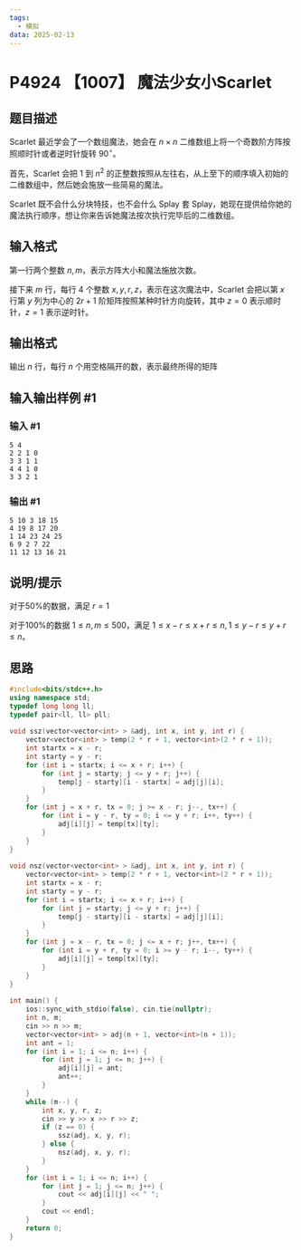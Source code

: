 ```yaml
---
tags:
  - 模拟
data: 2025-02-13
---
```

# P4924 【1007】 魔法少女小Scarlet

## 题目描述

Scarlet 最近学会了一个数组魔法，她会在 $n\times n$ 二维数组上将一个奇数阶方阵按照顺时针或者逆时针旋转 $90^\circ$。

首先，Scarlet 会把 $1$ 到 $n^2$ 的正整数按照从左往右，从上至下的顺序填入初始的二维数组中，然后她会施放一些简易的魔法。

Scarlet 既不会什么分块特技，也不会什么 Splay 套 Splay，她现在提供给你她的魔法执行顺序，想让你来告诉她魔法按次执行完毕后的二维数组。

## 输入格式

第一行两个整数 $n,m$，表示方阵大小和魔法施放次数。

接下来 $m$ 行，每行 $4$ 个整数 $x,y,r,z$，表示在这次魔法中，Scarlet 会把以第 $x$ 行第 $y$ 列为中心的 $2r+1$ 阶矩阵按照某种时针方向旋转，其中 $z=0$ 表示顺时针，$z=1$ 表示逆时针。

## 输出格式

输出 $n$ 行，每行 $n$ 个用空格隔开的数，表示最终所得的矩阵

## 输入输出样例 #1

### 输入 #1

```
5 4
2 2 1 0
3 3 1 1
4 4 1 0
3 3 2 1
```

### 输出 #1

```
5 10 3 18 15
4 19 8 17 20
1 14 23 24 25
6 9 2 7 22
11 12 13 16 21
```

## 说明/提示

对于50%的数据，满足 $r=1$

对于100%的数据 $1\leq n,m\leq500$，满足 $1\leq x-r\leq x+r\leq n,1\leq y-r\leq y+r\leq n$。

## 思路

```cpp
#include<bits/stdc++.h>  
using namespace std;  
typedef long long ll;  
typedef pair<ll, ll> pll;  
  
void ssz(vector<vector<int> > &adj, int x, int y, int r) {  
    vector<vector<int> > temp(2 * r + 1, vector<int>(2 * r + 1));  
    int startx = x - r;  
    int starty = y - r;  
    for (int i = startx; i <= x + r; i++) {  
        for (int j = starty; j <= y + r; j++) {  
            temp[j - starty][i - startx] = adj[j][i];  
        }  
    }  
    for (int j = x + r, tx = 0; j >= x - r; j--, tx++) {  
        for (int i = y - r, ty = 0; i <= y + r; i++, ty++) {  
            adj[i][j] = temp[tx][ty];  
        }  
    }  
}  
  
void nsz(vector<vector<int> > &adj, int x, int y, int r) {  
    vector<vector<int> > temp(2 * r + 1, vector<int>(2 * r + 1));  
    int startx = x - r;  
    int starty = y - r;  
    for (int i = startx; i <= x + r; i++) {  
        for (int j = starty; j <= y + r; j++) {  
            temp[j - starty][i - startx] = adj[j][i];  
        }  
    }  
    for (int j = x - r, tx = 0; j <= x + r; j++, tx++) {  
        for (int i = y + r, ty = 0; i >= y - r; i--, ty++) {  
            adj[i][j] = temp[tx][ty];  
        }  
    }  
}  
  
int main() {  
    ios::sync_with_stdio(false), cin.tie(nullptr);  
    int n, m;  
    cin >> n >> m;  
    vector<vector<int> > adj(n + 1, vector<int>(n + 1));  
    int ant = 1;  
    for (int i = 1; i <= n; i++) {  
        for (int j = 1; j <= n; j++) {  
            adj[i][j] = ant;  
            ant++;  
        }  
    }  
    while (m--) {  
        int x, y, r, z;  
        cin >> y >> x >> r >> z;  
        if (z == 0) {  
            ssz(adj, x, y, r);  
        } else {  
            nsz(adj, x, y, r);  
        }  
    }  
    for (int i = 1; i <= n; i++) {  
        for (int j = 1; j <= n; j++) {  
            cout << adj[i][j] << " ";  
        }  
        cout << endl;  
    }  
    return 0;  
}
```